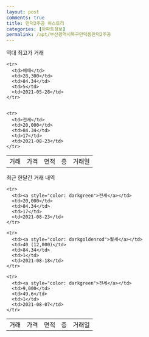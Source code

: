 ```yaml
---
layout: post
comments: true
title: 만덕2주공 히스토리
categories: [아파트정보]
permalink: /apt/부산광역시북구만덕동만덕2주공
---
```


역대 최고가 거래
<table class="sortable">
    <tr>
      <td>거래</td>
      <td>가격</td>
      <td>면적</td>
      <td>층</td>
      <td>거래일</td>
    </tr>
    
    <tr>
      <td>매매</td>
      <td>28,300</td>
      <td>84.34</td>
      <td>5</td>
      <td>2021-05-28</td>
    </tr>
        
    
    <tr>
      <td>전세</td>
      <td>20,000</td>
      <td>84.34</td>
      <td>17</td>
      <td>2021-08-23</td>
    </tr>
        
    
</table>

최근 한달간 거래 내역

<font size='small'>
<table class="sortable">
    <tr>
      <td>거래</td>
      <td>가격</td>
      <td>면적</td>
      <td>층</td>
      <td>거래일</td>
    </tr>

    <tr>
      <td><a style="color: darkgreen">전세</a></td>
      <td>20,000</td>
      <td>84.34</td>
      <td>17</td>
      <td>2021-08-23</td>
    </tr>
      
    <tr>
      <td><a style="color: darkgoldenrod">월세</a></td>
      <td>40 (12,000)</td>
      <td>84.34</td>
      <td>1</td>
      <td>2021-08-18</td>
    </tr>
      
    <tr>
      <td><a style="color: darkgreen">전세</a></td>
      <td>9,000</td>
      <td>49.6</td>
      <td>1</td>
      <td>2021-08-07</td>
    </tr>
      
</table>
</font>

